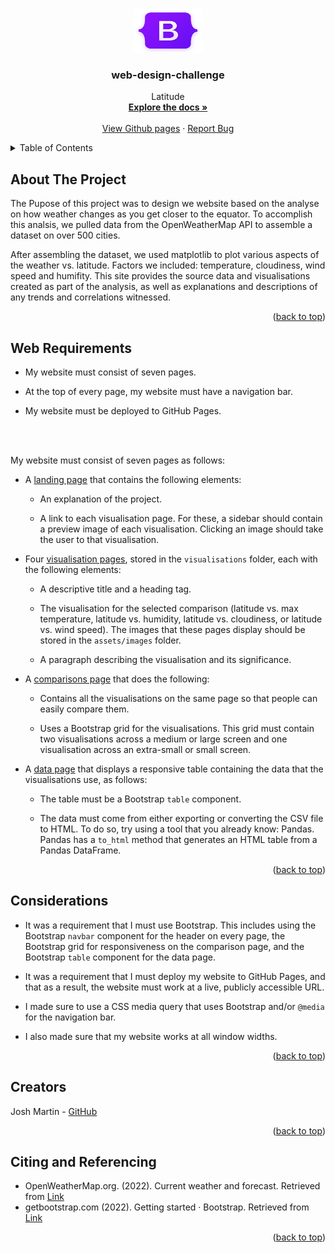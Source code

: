 
<a name="readme-top"></a>

<!-- PROJECT LOGO -->
<br />
<div align="center">
  <a href="https://github.com/joshmartin33/web-design-challenge">
    <img src="assets/images/bootstrap-logo-shadow.png" alt="Logo1" width="110" height="70">
  </a>

<h3 align="center">web-design-challenge</h3>

  <p align="center">
    Latitude
    <br />
    <a href="https://github.com/joshmartin33/web-design-challenge"><strong>Explore the docs »</strong></a>
    <br />
    <br />
    <a href="https://joshmartin33.github.io/web-design-challenge/">View Github pages</a>
    ·
    <a href="https://github.com/joshmartin33/web-design-challenge/issues">Report Bug</a>
  </p>
</div>


<!-- TABLE OF CONTENTS -->
<details>
  <summary>Table of Contents</summary>
  <ol>
    <li><a href="#about-the-project">About The Project</a></li>
    <li><a href="#web-requirements">Web Requirements</a></li>
    <li><a href="#considerations">Considerations</a></li>
    <li><a href="#creators">Creators</a></li>
    <li><a href="#citing-and-referencing">Citing and Referencing</a></li>
  </ol>
</details>



<!-- ABOUT THE PROJECT -->
## About The Project

The Pupose of this project was to design we website based on the analyse on how weather changes as you get closer to the equator. To accomplish this analsis, we pulled data from the OpenWeatherMap API to assemble a dataset on over 500 cities.

After assembling the dataset, we used matplotlib to plot various aspects of the weather vs. latitude. Factors we included: temperature, cloudiness, wind speed and humifity. This site provides the source data and visualisations created as part of the analysis, as well as explanations and descriptions of any trends and correlations witnessed.

<p align="right">(<a href="#readme-top">back to top</a>)</p>

<!-- Web Requirements -->
## Web Requirements

<ul>
    <li>
        <p>My website must consist of seven pages.</p>
    </li>
    <li>
        <p>At the top of every page, my website must have a navigation bar.</p>
    </li>
    <li>
        <p>My website must be deployed to GitHub Pages.</p>
    </li>
</ul>
<br><br>

<p>My website must consist of seven pages as follows:</p>
<ul>
        <li>
            <p>A <a href="https://joshmartin33.github.io/web-design-challenge/index.html">landing page</a> that contains the following elements:</p>
            <ul>
                <li>
                    <p>An explanation of the project.</p>
                </li>
                <li>
                    <p>A link to each visualisation page. For these, a sidebar should contain a preview image of each visualisation. Clicking an image should take the user to that visualisation.</p>
                </li>
            </ul>
        </li>
        <li>
            <p>Four <a href="https://joshmartin33.github.io/web-design-challenge/visualisations/temperature.html">visualisation pages</a>, stored in the <code>visualisations</code> folder, each with the following elements:</p>
            <ul>
                <li>
                    <p>A descriptive title and a heading tag.</p>
                </li>
                <li>
                    <p>The visualisation for the selected comparison (latitude vs. max temperature, latitude vs. humidity, latitude vs. cloudiness, or latitude vs. wind speed). The images that these pages display should be stored in the <code>assets/images</code> folder.</p>
                </li>
                <li>
                    <p>A paragraph describing the visualisation and its significance.</p>
                </li>
            </ul>
        </li>
        <li>
            <p>A <a href="https://joshmartin33.github.io/web-design-challenge/visualisations/comparison.html">comparisons page</a> that does the following:</p>
            <ul>
                <li>
                    <p>Contains all the visualisations on the same page so that people can easily compare them.</p>
                </li>
                <li>
                    <p>Uses a Bootstrap grid for the visualisations. This grid must contain two visualisations across a medium or large screen and one visualisation across an extra-small or small screen.</p>
                </li>
            </ul>
        </li>
        <li>
            <p>A <a href="https://joshmartin33.github.io/web-design-challenge/visualisations/data.html">data page</a> that displays a responsive table containing the data that the visualisations use, as follows:</p>
            <ul>
                <li>
                    <p>The table must be a Bootstrap <code>table</code> component.</p>
                </li>
                <li>
                    <p>The data must come from either exporting or converting the CSV file to HTML. To do so, try using a tool that you already know: Pandas. Pandas has a <code>to_html</code> method that generates an HTML table from a Pandas DataFrame.
                    </p>
                </li>
            </ul>
        </li>
    </ul>



<p align="right">(<a href="#readme-top">back to top</a>)</p>


<!-- Considerations -->
## Considerations

<ul>
        <li>
            <p>It was a requirement that I must use Bootstrap. This includes using the Bootstrap <code>navbar</code> component for the header on every page, the Bootstrap grid for responsiveness on the comparison page, and the Bootstrap <code>table</code> component for the data page.</p>
        </li>
        <li>
            <p>It was a requirement that I must deploy my website to GitHub Pages, and that as a result, the website must work at a live, publicly accessible URL.</p>
        </li>
        <li>
            <p>I made sure to use a CSS media query that uses Bootstrap and/or <code>@media</code> for the navigation bar.</p>
        </li>
        <li>
            <p>I also made sure that my website works at all window widths.</p>
        </li>
    </ul>

<p align="right">(<a href="#readme-top">back to top</a>)</p>

<!-- Creators -->
## Creators

Josh Martin - <a href="https://github.com/joshmartin33">GitHub</a>


<p align="right">(<a href="#readme-top">back to top</a>)</p>

<!-- Citing and Referencing -->
## Citing and Referencing

* OpenWeatherMap.org. (2022). Сurrent weather and forecast. Retrieved from <a href="https://openweathermap.org/">Link</a>
* getbootstrap.com (2022). Getting started · Bootstrap. Retrieved from <a href="https://getbootstrap.com/">Link</a>


<p align="right">(<a href="#readme-top">back to top</a>)</p>